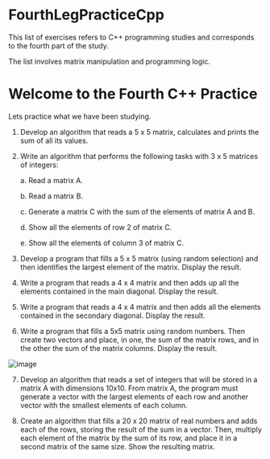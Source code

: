 # FourthLegPracticeCpp

This list of exercises refers to C++ programming studies and corresponds to the fourth part of the study.

The list involves matrix manipulation and programming logic.

# Welcome to the Fourth C++ Practice

Lets practice what we have been studying.

1. Develop an algorithm that reads a 5 x 5 matrix, calculates and prints the sum of all its values.

2. Write an algorithm that performs the following tasks with 3 x 5 matrices of integers:
   
   a. Read a matrix A.
   
   b. Read a matrix B.
   
   c. Generate a matrix C with the sum of the elements of matrix A and B.
   
   d. Show all the elements of row 2 of matrix C.
   
   e. Show all the elements of column 3 of matrix C.

3. Develop a program that fills a 5 x 5 matrix (using random selection) and then identifies the largest element of the matrix. Display the result.

4. Write a program that reads a 4 x 4 matrix and then adds up all the elements contained in the main diagonal. Display the result.

5. Write a program that reads a 4 x 4 matrix and then adds all the elements contained in the secondary diagonal. Display the result.

6. Write a program that fills a 5x5 matrix using random numbers. Then create two vectors and place, in one, the sum of the matrix rows, and in the other the sum of the matrix columns. Display the result.
   
![image](https://github.com/user-attachments/assets/f1986873-46f2-453a-ab5c-42d40dd63e3a)

7. Develop an algorithm that reads a set of integers that will be stored in a matrix A with dimensions 10x10. From matrix A, the program must generate a vector with the largest elements of each row and another vector with the smallest elements of each column.

8. Create an algorithm that fills a 20 x 20 matrix of real numbers and adds each of the rows, storing the result of the sum in a vector. Then, multiply each element of the matrix by the sum of its row, and place it in a second matrix of the same size. Show the resulting matrix.

